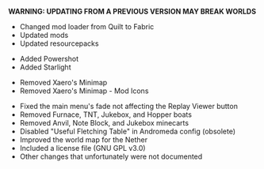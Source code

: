 **WARNING: UPDATING FROM A PREVIOUS VERSION MAY BREAK WORLDS**

- Changed mod loader from Quilt to Fabric
- Updated mods
- Updated resourcepacks

* Added Powershot
* Added Starlight

- Removed Xaero's Minimap
- Removed Xaero's Minimap - Mod Icons

* Fixed the main menu's fade not affecting the Replay Viewer button
* Removed Furnace, TNT, Jukebox, and Hopper boats
* Removed Anvil, Note Block, and Jukebox minecarts
* Disabled "Useful Fletching Table" in Andromeda config (obsolete)
* Improved the world map for the Nether
* Included a license file (GNU GPL v3.0)
* Other changes that unfortunately were not documented